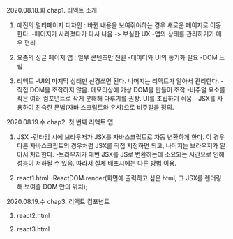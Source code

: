 2020.08.18.화 chap1. 리액트 소개

1. 예전의 멀티페이지 디자인 : 바뀐 내용을 보여줘야하는 경우 새로운 페이지로 이동한다.
  -페이지가 사라졌다가 다시 나옴 -> 부실한 UX
  -앱의 상태를 관리하기가 매우 편리

2. 요즘의 싱글 페이지 앱 : 일부 콘텐츠만 전환
  -데이터와 UI의 동기화 필요
  -DOM 느림
  
3. 리액트
  -UI의 마지막 상태만 신경쓰면 된다. 나머지는 리액트가 알아서 관리한다.
  -직접 DOM을 조작하지 않음. 메모리상에 가상 DOM을 만들어 조작
  -비주얼 요소를 작은 여러 컴포넌트로 작게 분해해 다루기를 권장. UI를 조립하기 쉬움.
  -JSX를 사용하여 친숙한 문법(자바 스크립트와 유사)으로 비주얼을 정의.


2020.08.19.수 chap2. 첫 번째 리액트 앱

1. JSX
  -런타임 시에 브라우저가 JSX를 자바스크립트로 자동 변환하게 한다. 이 경우 다른 자바스크립트의 경우처럼 JSX를 직접 지정하면 되고, 나머지는 브라우저가 알아서 처리한다.
  -브라우저가 매번 JSX를 JS로 변환하는데 소요되는 시간으로 인해 성능이 저하될 수 있음. 따라서 실제 배포시에는 다른 방법 이용.
  
2. react1.html
  -ReactDOM.render(화면에 출력하고 싶은 html, 그 JSX를 렌더링해 보여줄 DOM 안의 위치);


2020.08.19.수 chap3. 리액트 컴포넌트

1. react2.html

2. react3.html
